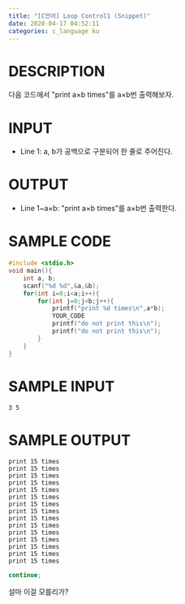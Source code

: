 ```yaml
---
title: "[C언어] Loop Control1 (Snippet)"
date: 2020-04-17 04:52:11
categories: c_language ku
---
```


# DESCRIPTION
다음 코드에서 "print a×b times"를 a×b번 출력해보자.

# INPUT
* Line 1: a, b가 공백으로 구분되어 한 줄로 주어진다.

# OUTPUT
* Line 1~a×b: "print a×b times"를 a×b번 출력한다.

# SAMPLE CODE
```c
#include <stdio.h>
void main(){
    int a, b;
    scanf("%d %d",&a,&b);
    for(int i=0;i<a;i++){
        for(int j=0;j<b;j++){
            printf("print %d times\n",a*b);
            YOUR_CODE 
            printf("do not print this\n");
            printf("do not print this\n");
        }
    }
}
```

# SAMPLE INPUT
```
3 5
```

# SAMPLE OUTPUT
```
print 15 times
print 15 times
print 15 times
print 15 times
print 15 times
print 15 times
print 15 times
print 15 times
print 15 times
print 15 times
print 15 times
print 15 times
print 15 times
print 15 times
print 15 times
```

```c
continue;
```

설마 이걸 모를리가?
